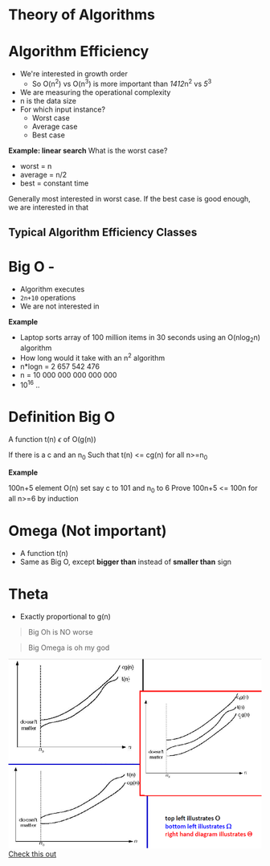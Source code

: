 # Theory of Algorithms
# Algorithm Efficiency
* We're interested in growth order
    * So O(n<sup>2</sup>) vs O(n<sup>3</sup>) is more important than *1412*n<sup>2</sup> vs *5*<sup>3</sup>
* We are measuring the operational complexity
* n is the data size
* For which input instance?
    * Worst case
    * Average case
    * Best case

**Example: linear search**
What is the worst case?
* worst = n
* average = n/2
* best = constant time

Generally most interested in worst case. If the best case is good enough, we are interested in that

## Typical Algorithm Efficiency Classes


# Big O -
* Algorithm executes
* `2n+10` operations
* We are not interested in 

**Example**
* Laptop sorts array of 100 million items in 30 seconds using an O(nlog<sub>2</sub>n) algorithm
* How long would it take with an n<sup>2</sup> algorithm
* n*logn = 2 657 542 476
* n = 10 000 000 000 000 000
* 10<sup>16</sup> ..

# Definition Big O
A function t(n) $\epsilon$ of O(g(n))

If there is a c and an n<sub>0</sub>
Such that t(n) <= cg(n) for all n>=n<sub>0</sub>

**Example**

100n+5 element O(n)
set say c to 101 and n<sub>0</sub> to 6
Prove 100n+5 <= 100n for all n>=6 by induction

# Omega (Not important)
* A function t(n)
* Same as Big O, except **bigger than** instead of **smaller than** sign



# Theta
* Exactly proportional to g(n)

> Big Oh is NO worse

> Big Omega is oh my god

![Big Oh Vs Theta Vs Omega](img/ohphetatheta.png)
[Check this out](https://medium.com/@.RT/total-n00bs-guide-to-big-o-big-%CF%89-big-%CE%B8-aa259ae8a1c2)